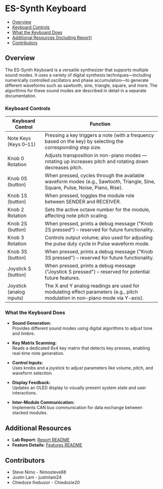 # ES-Synth Keyboard

- [Overview](#overview)
- [Keyboard Controls](#keyboard-controls)
- [What the Keyboard Does](#what-the-keyboard-does)
- [Additional Resources (Including Report)](#additional-resources)
- [Contributors](#contributors)

## Overview

The ES-Synth Keyboard is a versatile synthesizer that supports multiple sound modes. It uses a variety of digital synthesis techniques—including numerically controlled oscillators and phase accumulation—to generate different waveforms such as sawtooth, sine, triangle, square, and more. The algorithms for these sound modes are described in detail in a separate documentation.

### Keyboard Controls

| Keyboard Control         | Function                                                                                                                 |
|--------------------------|--------------------------------------------------------------------------------------------------------------------------|
| Note Keys (Keys 0–11)    | Pressing a key triggers a note (with a frequency based on the key) by selecting the corresponding step size.            |
| Knob 0 Rotation          | Adjusts transposition in non-piano modes — rotating up increases pitch and rotating down decreases pitch.              |
| Knob 0S (button)         | When pressed, cycles through the available waveform modes (e.g., Sawtooth, Triangle, Sine, Square, Pulse, Noise, Piano, Rise). |
| Knob 1S (button)         | When pressed, toggles the module role between SENDER and RECEIVER.                                                      |
| Knob 2 Rotation          | Sets the active octave number for the module, affecting note pitch scaling.                                             |
| Knob 2S (button)         | When pressed, prints a debug message ("Knob 2S pressed") – reserved for future functionality.                           |
| Knob 3 Rotation          | Controls output volume; also used for adjusting the pulse duty cycle in Pulse waveform mode.                             |
| Knob 3S (button)         | When pressed, prints a debug message ("Knob 3S pressed") – reserved for future functionality.                           |
| Joystick S (button)      | When pressed, prints a debug message ("Joystick S pressed") – reserved for potential future features.                    |
| Joystick (analog inputs) | The X and Y analog readings are used for modulating effect parameters (e.g., pitch modulation in non-piano mode via Y-axis).|


### What the Keyboard Does

- **Sound Generation:**  
  Provides different sound modes using digital algorithms to adjust tone and timbre.

- **Key Matrix Scanning:**  
  Reads a dedicated 8x4 key matrix that detects key presses, enabling real-time note generation.

- **Control Inputs:**  
  Uses knobs and a joystick to adjust parameters like volume, pitch, and waveform selection.

- **Display Feedback:**  
  Updates an OLED display to visually present system state and user interactions.

- **Inter-Module Communication:**  
  Implements CAN bus communication for data exchange between stacked modules.

## Additional Resources

- **Lab Report:** [Report README](readmeFolder/Report.md)  
- **Feature Details:** [Features README](readmeFolder/Features.md)


## Contributors
- Steve Nimo - Nimosteve88
- Justin Lam - justinlam24
- Chiedoze Ihebuzor - Chiedozie20